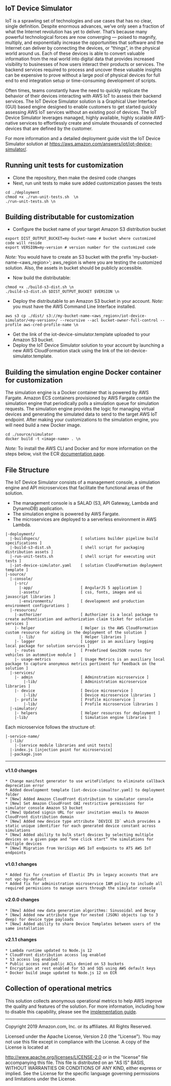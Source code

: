 ## IoT Device Simulator
IoT is a sprawling set of technologies and use cases that has no clear, single definition. Despite enormous advances, we’ve only seen a fraction of what the Internet revolution has yet to deliver. That’s because many powerful technological forces are now converging — poised to magnify, multiply, and exponentially increase the opportunities that software and the Internet can deliver by connecting the devices, or “things”, in the physical world around us. Each of these devices is able to convert valuable information from the real world into digital data that provides increased visibility to businesses of how users interact their products or services. The backend services required to process and uncover these valuable insights can be expensive to prove without a large pool of physical devices for full end to end integration setup or time-consuming development of scripts.

Often times, teams constantly have the need to quickly replicate the behavior of their devices interacting with AWS IoT to assess their backend services. The IoT Device Simulator solution is a Graphical User Interface (GUI) based engine designed to enable customers to get started quickly assessing AWS IoT services without an existing pool of devices. The IoT Device Simulator leverages managed, highly available, highly scalable AWS-native services to effortlessly create and simulate thousands of connected devices that are defined by the customer.

For more information and a detailed deployment guide visit the IoT Device Simulator solution at https://aws.amazon.com/answers/iot/iot-device-simulator/.

## Running unit tests for customization
* Clone the repository, then make the desired code changes
* Next, run unit tests to make sure added customization passes the tests
```
cd ./deployment
chmod +x ./run-unit-tests.sh  \n
./run-unit-tests.sh \n
```

## Building distributable for customization
* Configure the bucket name of your target Amazon S3 distribution bucket
```
export DIST_OUTPUT_BUCKET=my-bucket-name # bucket where customized code will reside
export VERSION=my-version # version number for the customized code
```
_Note:_ You would have to create an S3 bucket with the prefix 'my-bucket-name-<aws_region>'; aws_region is where you are testing the customized solution. Also, the assets in bucket should be publicly accessible.

* Now build the distributable:
```
chmod +x ./build-s3-dist.sh \n
./build-s3-dist.sh $DIST_OUTPUT_BUCKET $VERSION \n
```

* Deploy the distributable to an Amazon S3 bucket in your account. _Note:_ you must have the AWS Command Line Interface installed.
```
aws s3 cp ./dist/ s3://my-bucket-name-<aws_region>/iot-device-simulator/<my-version>/ --recursive --acl bucket-owner-full-control --profile aws-cred-profile-name \n
```

* Get the link of the iot-device-simulator.template uploaded to your Amazon S3 bucket.
* Deploy the IoT Device Simulator solution to your account by launching a new AWS CloudFormation stack using the link of the iot-device-simulator.template.

## Building the simulation engine Docker container for customization
The simulation engine is a Docker container that is powered by AWS Fargate. Amazon ECS containers provisioned by AWS Fargate contain the simulation engine that periodically polls a simulation queue for simulation requests. The simulation engine provides the logic for managing virtual devices and generating the simulated data to send to the target AWS IoT endpoint. After making your customizations to the simulation engine, you will need build a new Docker image.
```
cd ./source/simulator
docker build -t <image-name> . \n
```

_Note:_ To install the AWS CLI and Docker and for more information on the steps below, visit the ECR [documentation page](http://docs.aws.amazon.com/AmazonECR/latest/userguide/ECR_GetStarted.html).

## File Structure
The IoT Device Simulator consists of a management console, a simulation engine and API microservices that facilitate the functional areas of the solution.
* The management console is a SALAD (S3, API Gateway, Lambda and DynamoDB) application.
* The simulation engine is powered by AWS Fargate.
* The microservices are deployed to a serverless environment in AWS Lambda.

```
|-deployment/
  |-buildspecs/                  [ solutions builder pipeline build specifications ]
  |-build-s3-dist.sh             [ shell script for packaging distribution assets ]
  |-run-unit-tests.sh            [ shell script for executing unit tests ]
  |-iot-device-simulator.yaml    [ solution CloudFormation deployment template ]
|-source/
  |-console/
    |-src/
      |-app/                     [ AngularJS 5 application ]
      |-assets/                  [ css, fonts, images and ui javascript libraries ]
      |-environments/            [ development and production environment configurations ]
  |-resources/
    |-authorizer                 [ Authorizer is a local package to create authentication and authorization claim ticket for solution services ]
    |- helper                    [ Helper is the AWS CloudFormation custom resource for aiding in the deployment of the solution ]
      |- lib/                    [ Helper libraries ]
    |- logger                    [ Logger is an auxiliary logging local package for solution services ]
    |- routes                    [ Predefined GeoJSON routes for vehicles in automotive module ]
    |- usage-metrics             [ Usage Metrics is an auxiliary local package to capture anonymous metrics pertinent for feedback on the solution ]
  |-services/
    |- admin                     [ Adminstration microservice ]
        |-lib/                   [ Administration microservice libraries ]      
    |- device                    [ Device microservice ]
        |-lib/                   [ Device microservice libraries ]      
    |- profile                   [ Profile microservice ]
        |-lib/                   [ Profile microservice libraries ]                                   
  |-simulator/
    |- helpers                   [ Helper resources for deployment ]
    |-lib/                       [ Simulation engine libraries ]
```

Each microservice follows the structure of:

```
|-service-name/
  |-lib/
    |-[service module libraries and unit tests]
  |-index.js [injection point for microservice]
  |-package.json
```

***

#### v1.1.0 changes

```
* Change manifest generator to use writeFileSync to eliminate callback deprecation error
* Added development template [iot-device-simualtor.yaml] to deployment folder
* [New] Added Amazon CloudFront distribution to simulator console
* [New] Set Amazon CloudFront OAI restrictive permissions for simulator console Amazon S3 bucket 
* [New] Updated signin URL for user invitation emails to Amazon CloudFront distribution domain
* [New] Added new device type attribute `DEVICE ID` which provides a static unique identifier for each generated device constant across simulations
* [New] Added ability to bulk start devices by selecting multiple devices on a given page and “one click start” the simulations for multiple devices
* [New] Migration from VeriSign AWS IoT endpoints to ATS AWS IoT endpoints
```

#### v1.0.1 changes

```
* Added fix for creation of Elastic IPs in legacy accounts that are not vpc-by-default
* Added fix for administration microservice IAM policy to include all required permissions to manage users through the simulator console
```

#### v2.0.0 changes

```
* [New] Added new data generation algorithms: Sinusoidal and Decay
* [New] Added new attribute type for nested (JSON) objects (up to 3 deep) for device type payloads
* [New] Added ability to share Device Templates between users of the same installation

```

#### v2.1.1 changes

```
* Lambda runtime updated to Node.js 12
* CloudFront distribution access log enabled
* S3 access log enabled
* Public access and public ACLs denied on S3 buckets
* Encryption at rest enabled for S3 and SQS using AWS default keys
* Docker build image updated to Node.js 12 on ECR
```

## Collection of operational metrics
This solution collects anonymous operational metrics to help AWS improve the quality and features of the solution. For more information, including how to disable this capability, please see the [implementation guide](https://docs.aws.amazon.com/solutions/latest/iot-device-simulator/appendix-f.html).


***

Copyright 2019 Amazon.com, Inc. or its affiliates. All Rights Reserved.

Licensed under the Apache License, Version 2.0 (the "License"). You may not use this file except in compliance with the License. A copy of the License is located at

http://www.apache.org/licenses/LICENSE-2.0 
or in the "license" file accompanying this file. This file is distributed on an "AS IS" BASIS, WITHOUT WARRANTIES OR CONDITIONS OF ANY KIND, either express or implied. See the License for the specific language governing permissions and limitations under the License.
